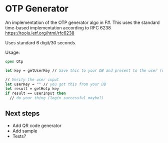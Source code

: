 # OTP Generator

An implementation of the OTP generator algo in F#.
This uses the standard time-based implementation according to RFC 6238 https://tools.ietf.org/html/rfc6238

Uses standard 6 digit/30 seconds.

Usage:

```fsharp
open Otp

let key = getUserKey // Save this to your DB and present to the user (usually done as a QR Code)

// Verify the user input
let userKey = "" // you got this from your DB
let result = getHotp key
if result == userInput then
  // do your thing (login successful maybe?)

```

## Next steps

- Add QR code generator
- Add sample
- Tests?